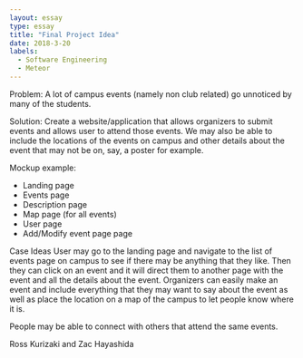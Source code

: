 ```yaml
---
layout: essay
type: essay
title: "Final Project Idea"
date: 2018-3-20
labels:
  - Software Engineering
  - Meteor
---
```


Problem: A lot of campus events (namely non club related) go unnoticed by many of the students.

Solution: Create a website/application that allows organizers to submit events and allows user to attend those events. We may also be able to include the locations of the events on campus and other details about the event that may not be on, say, a poster for example. 

Mockup example:

<ul>
<li>Landing page</li>
<li>Events page</li>
<li>Description page</li>
<li>Map page (for all events)</li>
<li>User page</li>  
<li>Add/Modify event page page</li>  
</ul>

Case Ideas
User may go to the landing page and navigate to the list of events page on campus to see if there may be anything that they like. Then they can click on an event and it will direct them to another page with the event and all the details about the event. Organizers can easily make an event and include everything that they may want to say about the event as well as place the location on a map of the campus to let people know where it is. 

People may be able to connect with others that attend the same events.

Ross Kurizaki and Zac Hayashida
